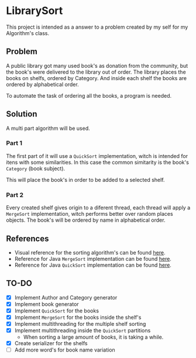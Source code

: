 # LibrarySort

This project is intended as a answer to a problem created by my self for my Algorithm's class.

## Problem

A public library got many used book's as donation from the community, but the book's were delivered to the library out of order. The library places the books on shelfs, ordered by Category. And inside each shelf the books are ordered by alphabetical order.

To automate the task of ordering all the books, a program is needed.

## Solution

A multi part algorithm will be used.

### Part 1

The first part of it will use a `QuickSort` implementation, witch is intended for itens with some similarities. In this case the common simitarity is the book's `Category` (book subject).

This will place the book's in order to be added to a selected shelf.

### Part 2

Every created shelf gives origin to a diferent thread, each thread will apply a `MergeSort` implementation, witch performs better over random places objects. The book's will be ordered by name in alphabetical order.

## References

- Visual reference for the sorting algorithm's can be found [here](https://www.youtube.com/watch?v=ZZuD6iUe3Pc).
- Reference for Java `MergeSort` implementation can be found [here](https://www.baeldung.com/java-merge-sort).
- Reference for Java `QuickSort` implementation can be found [here](https://www.geeksforgeeks.org/java-program-for-quicksort/).

## TO-DO

- [x] Implement Author and Category generator
- [x] Implement book generator
- [X] Implement `QuickSort` for the books
- [x] Implement `MergeSort` for the books inside the shelf's
- [x] Implement multithreading for the multiple shelf sorting
- [x] Implement multithreading inside the `QuickSort` partitions
    - When sorting a large amount of books, it is taking a while.
- [x] Create serializer for the shelfs
- [ ] Add more word's for book name variation
